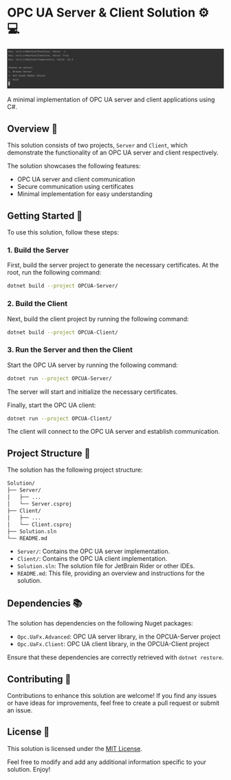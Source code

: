 # OPC UA Server & Client Solution :gear: :computer:

![readme-client.png](.readme/readme-client.png)

A minimal implementation of OPC UA server and client applications using C#.

## Overview :telescope:

This solution consists of two projects, `Server` and `Client`, which demonstrate the functionality of an OPC UA server and client respectively.

The solution showcases the following features:
- OPC UA server and client communication
- Secure communication using certificates
- Minimal implementation for easy understanding

## Getting Started :rocket:

To use this solution, follow these steps:

### 1. Build the Server

First, build the server project to generate the necessary certificates. At the root, run the following command:

```bash
dotnet build --project OPCUA-Server/
```

### 2. Build the Client

Next, build the client project by running the following command:

```bash
dotnet build --project OPCUA-Client/
```

### 3. Run the Server and then the Client

Start the OPC UA server by running the following command:

```bash
dotnet run --project OPCUA-Server/
```

The server will start and initialize the necessary certificates.


Finally, start the OPC UA client:

```bash
dotnet run --project OPCUA-Client/
```

The client will connect to the OPC UA server and establish communication.

## Project Structure :file_folder:

The solution has the following project structure:

```text
Solution/
├── Server/
│   ├── ...
│   └── Server.csproj
├── Client/
│   ├── ...
│   └── Client.csproj
├── Solution.sln
└── README.md
```

- `Server/`: Contains the OPC UA server implementation.
- `Client/`: Contains the OPC UA client implementation.
- `Solution.sln`: The solution file for JetBrain Rider or other IDEs.
- `README.md`: This file, providing an overview and instructions for the solution.

## Dependencies :books:

The solution has dependencies on the following Nuget packages:
- `Opc.UaFx.Advanced`: OPC UA server library, in the OPCUA-Server project
- `Opc.UaFx.Client`: OPC UA client library, in the OPCUA-Client project

Ensure that these dependencies are correctly retrieved with `dotnet restore`.

## Contributing :raised_hands:

Contributions to enhance this solution are welcome! If you find any issues or have ideas for improvements, feel free to create a pull request or submit an issue.

## License :page_with_curl:

This solution is licensed under the [MIT License](LICENSE.md).

Feel free to modify and add any additional information specific to your solution. Enjoy!
